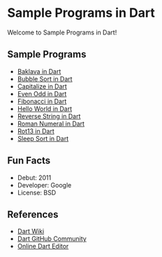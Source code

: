 # Sample Programs in Dart

Welcome to Sample Programs in Dart!

## Sample Programs

- [Baklava in Dart][4]
- [Bubble Sort in Dart][3]
- [Capitalize in Dart][2]
- [Even Odd in Dart](https://therenegadecoder.com/code/even-odd-in-dart/)
- [Fibonacci in Dart](https://therenegadecoder.com/code/fibonacci-in-dart/)
- [Hello World in Dart](https://therenegadecoder.com/blog/hello-world-in-dart/)
- [Reverse String in Dart](https://therenegadecoder.com/code/reverse-a-string-in-dart/)
- [Roman Numeral in Dart](https://therenegadecoder.com/code/roman-numeral-in-dart/)
- [Rot13 in Dart][1]
- [Sleep Sort in Dart](https://github.com/TheRenegadeCoder/sample-programs/issues/1205)

## Fun Facts

- Debut: 2011
- Developer: Google
- License: BSD

## References

- [Dart Wiki](<https://en.wikipedia.org/wiki/Dart_(programming_language)>)
- [Dart GitHub Community](https://github.com/dart-lang)
- [Online Dart Editor](https://dartpad.dartlang.org/)

[1]: https://github.com/TheRenegadeCoder/sample-programs/issues/1676
[2]: https://github.com/TheRenegadeCoder/sample-programs/issues/1679
[3]: https://github.com/TheRenegadeCoder/sample-programs/issues/1695
[4]: https://github.com/TheRenegadeCoder/sample-programs/issues/1728
